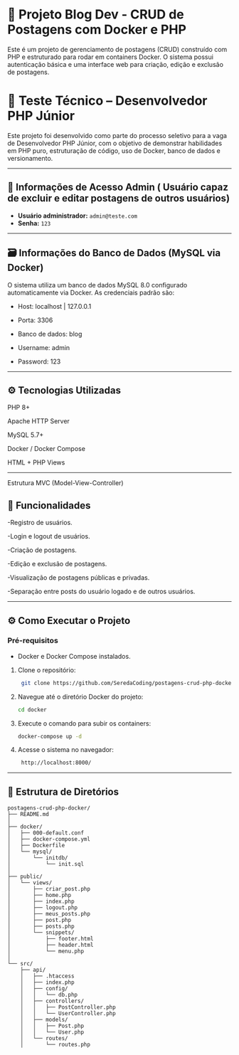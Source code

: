 # 📘 Projeto Blog Dev - CRUD de Postagens com Docker e PHP

Este é um projeto de gerenciamento de postagens (CRUD) construído com PHP e estruturado para rodar em containers Docker. O sistema possui autenticação básica e uma interface web para criação, edição e exclusão de postagens.

# 🧪 Teste Técnico – Desenvolvedor PHP Júnior

Este projeto foi desenvolvido como parte do processo seletivo para a vaga de Desenvolvedor PHP Júnior, com o objetivo de demonstrar habilidades em PHP puro, estruturação de código, uso de Docker, banco de dados e versionamento.

---

## 📌 Informações de Acesso Admin ( Usuário capaz de excluir e editar postagens de outros usuários)

- **Usuário administrador:** `admin@teste.com`  
- **Senha:** `123`

---

## 🗃️ Informações do Banco de Dados (MySQL via Docker)
O sistema utiliza um banco de dados MySQL 8.0 configurado automaticamente via Docker. As credenciais padrão são:

- Host: localhost | 127.0.0.1
- Porta: 3306
- Banco de dados: blog
  
- Username: admin
- Password: 123

---

## ⚙️ Tecnologias Utilizadas

PHP 8+

Apache HTTP Server

MySQL 5.7+

Docker / Docker Compose

HTML + PHP Views

---

Estrutura MVC (Model-View-Controller)
## 📝 Funcionalidades

-Registro de usuários.

-Login e logout de usuários.

-Criação de postagens.

-Edição e exclusão de postagens.

-Visualização de postagens públicas e privadas.

-Separação entre posts do usuário logado e de outros usuários.

---

## ⚙️ Como Executar o Projeto

### Pré-requisitos

- Docker e Docker Compose instalados.

1. Clone o repositório:
   ```bash
    git clone https://github.com/SeredaCoding/postagens-crud-php-docker.git

2. Navegue até o diretório Docker do projeto:
   ```bash
   cd docker

3. Execute o comando para subir os containers:
   ```bash
   docker-compose up -d

4. Acesse o sistema no navegador:
   ```bash
    http://localhost:8000/

---

## 📁 Estrutura de Diretórios
    postagens-crud-php-docker/
    ├── README.md
    │
    ├── docker/
    │   ├── 000-default.conf
    │   ├── docker-compose.yml
    │   ├── Dockerfile
    │   └── mysql/
    │       └── initdb/
    │           └── init.sql
    │
    ├── public/
    │   └── views/
    │       ├── criar_post.php
    │       ├── home.php
    │       ├── index.php
    │       ├── logout.php
    │       ├── meus_posts.php
    │       ├── post.php
    │       ├── posts.php
    │       └── snippets/
    │           ├── footer.html
    │           ├── header.html
    │           └── menu.php
    │
    └── src/
        ├── api/
        │   ├── .htaccess
        │   ├── index.php
        │   ├── config/
        │   │   └── db.php
        │   ├── controllers/
        │   │   ├── PostController.php
        │   │   └── UserController.php
        │   ├── models/
        │   │   ├── Post.php
        │   │   └── User.php
        │   └── routes/
        │       └── routes.php
